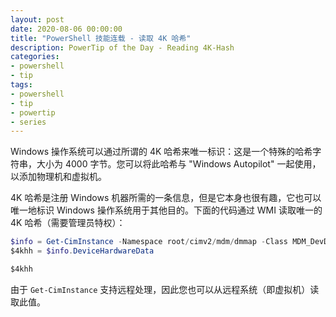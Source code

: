 ```yaml
---
layout: post
date: 2020-08-06 00:00:00
title: "PowerShell 技能连载 - 读取 4K 哈希"
description: PowerTip of the Day - Reading 4K-Hash
categories:
- powershell
- tip
tags:
- powershell
- tip
- powertip
- series
---
```

Windows 操作系统可以通过所谓的 4K 哈希来唯一标识：这是一个特殊的哈希字符串，大小为 4000 字节。您可以将此哈希与 "Windows Autopilot" 一起使用，以添加物理机和虚拟机。

4K 哈希是注册 Windows 机器所需的一条信息，但是它本身也很有趣，它也可以唯一地标识 Windows 操作系统用于其他目的。下面的代码通过 WMI 读取唯一的 4K 哈希（需要管理员特权）：

```powershell
$info = Get-CimInstance -Namespace root/cimv2/mdm/dmmap -Class MDM_DevDetail_Ext01 -Filter "InstanceID='Ext' AND ParentID='./DevDetail'"
$4khh = $info.DeviceHardwareData

$4khh
```

由于 `Get-CimInstance` 支持远程处理，因此您也可以从远程系统（即虚拟机）读取此值。

<!--本文国际来源：[Reading 4K-Hash](https://community.idera.com/database-tools/powershell/powertips/b/tips/posts/reading-4k-hash)-->

